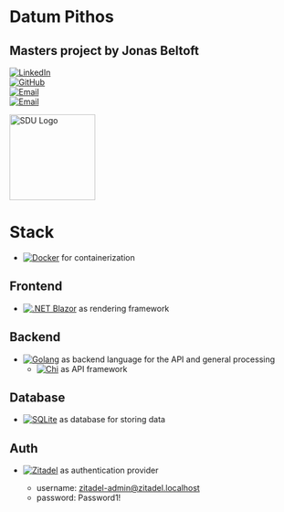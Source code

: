 # Datum Pithos

## Masters project by Jonas Beltoft

[![LinkedIn](https://img.shields.io/badge/LinkedIn-0A66C2?style=flat-square&logo=linkedin&logoColor=white)](https://www.linkedin.com/in/jonasbeltoft/)  
[![GitHub](https://img.shields.io/badge/-GitHub-black.svg?style=flat-square&logo=github&colorB=181717)](https://github.com/jonasbeltoft/datum_pithos)  
[![Email](https://img.shields.io/badge/jonasb5@hotmail.dk-blue?logo=gmail)](mailto:jonasb5@hotmail.dk)  
[![Email](https://img.shields.io/badge/jobel20@student.sdu.dk-white?logo=gmail&logoColor=black)](mailto:jobel20@student.sdu.dk)  

[<img src="https://www.sdu.dk/-/media/files/nyheder/logoer/sdu_white_rgb-png.png" alt="SDU Logo" width="150"/>](https://www.sdu.dk/)

# Stack

- [![Docker](https://img.shields.io/badge/Docker-2496ED?logo=docker&logoColor=white)](https://www.docker.com/) for containerization

## Frontend

- [![.NET Blazor](https://img.shields.io/badge/.NET%20Blazor-512BD4?logo=dotnet&logoColor=white)](https://dotnet.microsoft.com/en-us/apps/aspnet/web-apps/blazor) as rendering framework

## Backend

- [![Golang](https://img.shields.io/badge/Golang-00ADD8?logo=go&logoColor=white)](https://go.dev/) as backend language for the API and general processing  
  - [![Chi](https://img.shields.io/badge/Chi-00ADD8?logo=go&logoColor=F6D91D)](https://github.com/go-chi/chi) as API framework  

## Database

- [![SQLite](https://img.shields.io/badge/SQLite-003B57?logo=sqlite&logoColor=white)](https://www.sqlite.org/) as database for storing data  

## Auth

- [![Zitadel](https://img.shields.io/badge/Zitadel-0F172A?logo=zitadel&logoColor=white)](https://zitadel.com/) as authentication provider  

  - username: zitadel-admin@zitadel.localhost
  - password: Password1!